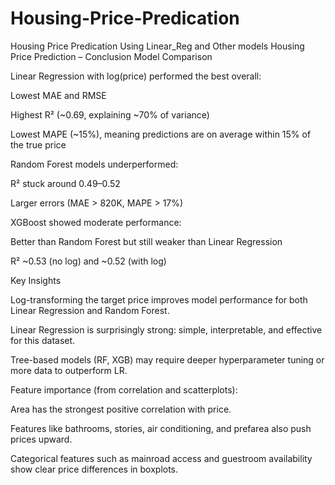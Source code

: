 # Housing-Price-Predication
Housing Price Predication Using Linear_Reg and Other models
Housing Price Prediction – Conclusion
Model Comparison

Linear Regression with log(price) performed the best overall:

Lowest MAE and RMSE

Highest R² (~0.69, explaining ~70% of variance)

Lowest MAPE (~15%), meaning predictions are on average within 15% of the true price

Random Forest models underperformed:

R² stuck around 0.49–0.52

Larger errors (MAE > 820K, MAPE > 17%)

XGBoost showed moderate performance:

Better than Random Forest but still weaker than Linear Regression

R² ~0.53 (no log) and ~0.52 (with log)

Key Insights

Log-transforming the target price improves model performance for both Linear Regression and Random Forest.

Linear Regression is surprisingly strong: simple, interpretable, and effective for this dataset.

Tree-based models (RF, XGB) may require deeper hyperparameter tuning or more data to outperform LR.

Feature importance (from correlation and scatterplots):

Area has the strongest positive correlation with price.

Features like bathrooms, stories, air conditioning, and prefarea also push prices upward.

Categorical features such as mainroad access and guestroom availability show clear price differences in boxplots.
